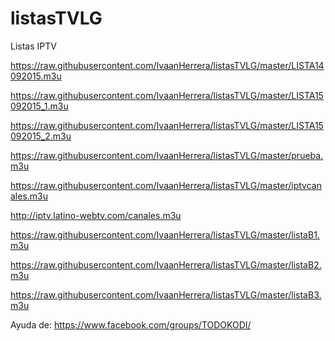 # listasTVLG
Listas IPTV

https://raw.githubusercontent.com/IvaanHerrera/listasTVLG/master/LISTA14092015.m3u

https://raw.githubusercontent.com/IvaanHerrera/listasTVLG/master/LISTA15092015_1.m3u

https://raw.githubusercontent.com/IvaanHerrera/listasTVLG/master/LISTA15092015_2.m3u

https://raw.githubusercontent.com/IvaanHerrera/listasTVLG/master/prueba.m3u

https://raw.githubusercontent.com/IvaanHerrera/listasTVLG/master/iptvcanales.m3u

http://iptv.latino-webtv.com/canales.m3u

https://raw.githubusercontent.com/IvaanHerrera/listasTVLG/master/listaB1.m3u

https://raw.githubusercontent.com/IvaanHerrera/listasTVLG/master/listaB2.m3u

https://raw.githubusercontent.com/IvaanHerrera/listasTVLG/master/listaB3.m3u


Ayuda de:
https://www.facebook.com/groups/TODOKODI/
